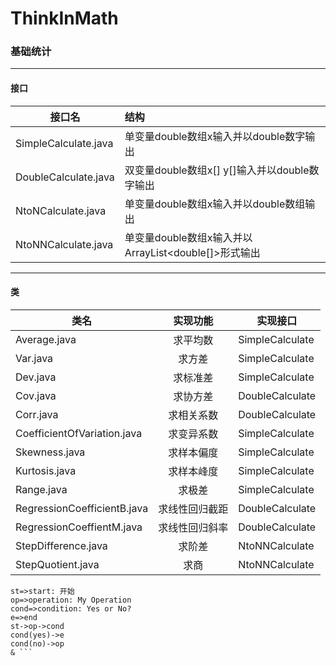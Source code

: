 # ThinkInMath

### 基础统计
---
#### 接口
接口名|结构
--|:--
SimpleCalculate.java|单变量double数组x输入并以double数字输出
DoubleCalculate.java|双变量double数组x[] y[]输入并以double数字输出
NtoNCalculate.java|单变量double数组x输入并以double数组输出
NtoNNCalculate.java|单变量double数组x输入并以ArrayList<double[]>形式输出
---
#### 类
类名|实现功能|实现接口
--|:--:|--
Average.java|求平均数|SimpleCalculate
Var.java|求方差|SimpleCalculate
Dev.java|求标准差|SimpleCalculate
Cov.java|求协方差|DoubleCalculate
Corr.java|求相关系数|DoubleCalculate
CoefficientOfVariation.java|求变异系数|SimpleCalculate
Skewness.java|求样本偏度|SimpleCalculate
Kurtosis.java|求样本峰度|SimpleCalculate
Range.java|求极差|SimpleCalculate
RegressionCoefficientB.java|求线性回归截距|DoubleCalculate
RegressionCoeffientM.java|求线性回归斜率|DoubleCalculate
StepDifference.java|求阶差|NtoNNCalculate
StepQuotient.java|求商|NtoNNCalculate

``` flow
st=>start: 开始
op=>operation: My Operation
cond=>condition: Yes or No?
e=>end
st->op->cond
cond(yes)->e
cond(no)->op
& ```
